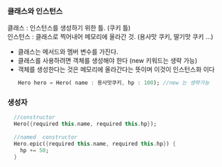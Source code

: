 ### 클래스와 인스턴스
클래스 : 인스턴스를 생성하기 위한 틀. (쿠키 틀)   
인스턴스 : 클래스로 찍어내어 메모리에 올라간 것. (용사맛 쿠키, 딸기맛 쿠키 ...)  

- 클래스는 메서드와 멤버 변수를 가진다. 
- 클래스를 사용하려면 객체를 생성해야 한다 (new 키워드는 생략 가능)
- 객체를 생성한다는 것은 메모리에 올라간다는 뜻이며 이것이 인스턴스화 이다  
  ```dart
  Hero hero = Hero( name : 용사맛쿠키, hp : 100); //new 는 생략가능
  ```

### 생성자
```dart 
  //constructor
  Hero({required this.name, required this.hp});
  
  //named  constructor
  Hero.epic({required this.name, required this.hp}) {
    hp += 50;
  } 
``` 



  

